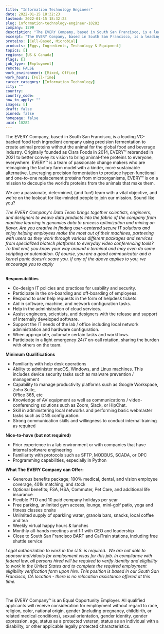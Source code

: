 ```yaml
---
title: "Information Technology Engineer"
date: 2022-01-15 18:32:23
lastmod: 2022-01-15 18:32:23
slug: information-technology-engineer-10282
company: 1299
description: "The EVERY Company, based in South San Francisco, is a leading VC-backed food tech ingredient company using precision fermentation to create animal proteins without the animal for the global food and beverage industry. Originally founded as Clara Foods in 2014, EVERY™ rebranded in 2021 to better convey its vision to bring animal-free proteins to everyone, everywhere. EVERY™ is a team of passionate change makers who are reimagining the factory farm model with a kinder, more sustainable alternative."
excerpt: "The EVERY Company, based in South San Francisco, is a leading VC-backed food tech ingredient company using precision fermentation to create animal proteins without the animal for the global food and beverage industry. Originally founded as Clara Foods in 2014, EVERY™ rebranded in 2021 to better convey its vision to bring animal-free proteins to everyone, everywhere. EVERY™ is a team of passionate change makers who are reimagining the factory farm model with a kinder, more sustainable alternative."
proteins: [Cell-Based, Microbial]
products: [Eggs, Ingredients, Technology & Equipment]
topics: []
regions: [US & Canada]
flags: []
job_type: [Employment]
remote: FALSE
work_environment: [Mixed, Office]
work_hours: [Full-Time]
career_category: [Information Technology]
city: ""
country: 
country_code: 
how_to_apply: ""
images: []
draft: false
pinned: false
homepage: false
uuid: 10282
---
```

<p>The EVERY Company, based in South San Francisco, is a leading VC-backed food tech ingredient company using precision fermentation to create animal proteins without the animal for the global food and beverage industry. Originally founded as Clara Foods in 2014, EVERY™ rebranded in 2021 to better convey its vision to bring animal-free proteins to everyone, everywhere. EVERY™ is a team of passionate change makers who are reimagining the factory farm model with a kinder, more sustainable alternative. Leveraging precision fermentation to produce hyper-functional and one-to-one replacement proteins from microorganisms, EVERY™ is on a mission to decouple the world’s proteins from the animals that make them.</p>
<p>We are a passionate, determined, (and fun!) team with a vital objective, and we're on the lookout for like-minded people to join our mission. Sound like you?</p>
<p><em>The EVERY Company's Data Team brings together scientists, engineers, and designers to weave data products into the fabric of the company from machine learning in genomics data to process optimization and mining on flavor. Are you creative in finding user-centered secure IT solutions and enjoy helping employees make the most out of their machines, partnering with users as they work through various different packages and services from specialized biotech platforms to everyday video conferencing tools? To that end, you know your way around a terminal and may even do some scripting or automation. Of course, you are a good communicator and a kernel panic doesn’t scare you. If any of the above applies to you, we encourage you to apply</em><br />
 </p>
<p><strong>Responsibilities</strong></p>
<ul>
<li>Co-design IT policies and practices for usability and security.</li>
<li>Participate in the on-boarding and off-boarding of employees.</li>
<li>Respond to user help requests in the form of helpdesk tickets.</li>
<li>Aid in software, machine, and network configuration tasks.</li>
<li>Help in the administration of cloud services.</li>
<li>Assist engineers, scientists, and designers with the release and support of internally developed software.</li>
<li>Support the IT needs of the lab / office including local network administration and hardware configuration.</li>
<li>When appropriate, automate certain tasks and workflows.</li>
<li>Participate in a light emergency 24/7 on-call rotation, sharing the burden with others on the team.</li>
</ul>
<p><strong>Minimum Qualifications </strong></p>
<ul>
<li>Familiarity with help desk operations</li>
<li>Ability to administer macOS, Windows, and Linux machines. This includes device security tasks such as malware prevention / management</li>
<li>Capability to manage productivity platforms such as Google Workspace, Zoho Suite,<br />
	Office 365, etc</li>
<li>Knowledge of AV equipment as well as communications / video-conferencing solutions such as Zoom, Slack, or HipChat.</li>
<li>Skill in administering local networks and performing basic webmaster tasks such as DNS configuration. </li>
<li>Strong communication skills and willingness to conduct internal training as required</li>
</ul>
<p><strong>Nice-to-have (but not required)</strong></p>
<ul>
<li>Prior experience in a lab environment or with companies that have internal software engineering</li>
<li>Familiarity with protocols such as SFTP, MODBUS, SCADA, or OPC </li>
<li>Programming capabilities, especially in Python</li>
</ul>
<p><strong>What The EVERY Company can Offer:</strong></p>
<ul>
<li>Generous benefits package; 100% medical, dental, and vision employee coverage, 401k matching, and stock</li>
<li>Optional benefits; FSA, HSA, Commuter, Pet Care, and additional life insurance</li>
<li>Flexible PTO and 10 paid company holidays per year</li>
<li>Free parking, unlimited gym access, lounge, mini-golf patio, yoga and fitness classes onsite</li>
<li>Unlimited supply of sparkling water, granola bars, snacks, local coffee and tea</li>
<li>Weekly virtual happy hours & lunches</li>
<li>Monthly all-hands meetings and 1:1 with CEO and leadership</li>
<li>Close to South San Francisco BART and CalTrain stations, including free shuttle service</li>
</ul>
<p><em>Legal authorization to work in the U.S. is required.  We are not able to sponsor individuals for employment visas for this job. </em><em>In compliance with federal law, all persons hired will be required to verify identity and eligibility to work in the United States and to complete the required employment eligibility verification form upon hire. </em><em>This position is based in our South San Francisco, CA location - there is no relocation assistance offered at this time. </em></p>
<p> </p>
<p>The EVERY Company™ is an Equal Opportunity Employer. All qualified applicants will receive consideration for employment without regard to race, religion, color, national origin, gender (including pregnancy, childbirth, or related medical conditions), sexual orientation, gender identity, gender expression, age, status as a protected veteran, status as an individual with a disability, or other applicable legally protected characteristics.</p>
